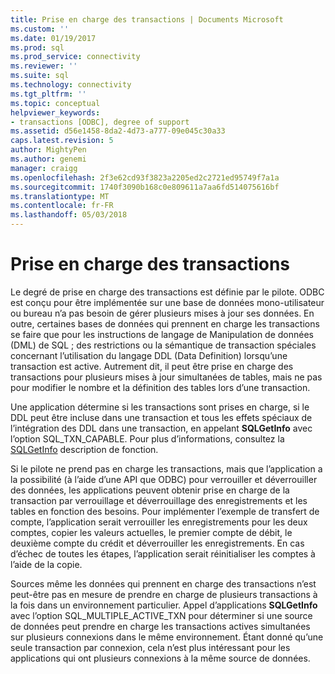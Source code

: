 ```yaml
---
title: Prise en charge des transactions | Documents Microsoft
ms.custom: ''
ms.date: 01/19/2017
ms.prod: sql
ms.prod_service: connectivity
ms.reviewer: ''
ms.suite: sql
ms.technology: connectivity
ms.tgt_pltfrm: ''
ms.topic: conceptual
helpviewer_keywords:
- transactions [ODBC], degree of support
ms.assetid: d56e1458-8da2-4d73-a777-09e045c30a33
caps.latest.revision: 5
author: MightyPen
ms.author: genemi
manager: craigg
ms.openlocfilehash: 2f3e62cd93f3823a2205ed2c2721ed95749f7a1a
ms.sourcegitcommit: 1740f3090b168c0e809611a7aa6fd514075616bf
ms.translationtype: MT
ms.contentlocale: fr-FR
ms.lasthandoff: 05/03/2018
---
```

# <a name="transaction-support"></a>Prise en charge des transactions
Le degré de prise en charge des transactions est définie par le pilote. ODBC est conçu pour être implémentée sur une base de données mono-utilisateur ou bureau n’a pas besoin de gérer plusieurs mises à jour ses données. En outre, certaines bases de données qui prennent en charge les transactions se faire que pour les instructions de langage de Manipulation de données (DML) de SQL ; des restrictions ou la sémantique de transaction spéciales concernant l’utilisation du langage DDL (Data Definition) lorsqu’une transaction est active. Autrement dit, il peut être prise en charge des transactions pour plusieurs mises à jour simultanées de tables, mais ne pas pour modifier le nombre et la définition des tables lors d’une transaction.  
  
 Une application détermine si les transactions sont prises en charge, si le DDL peut être incluse dans une transaction et tous les effets spéciaux de l’intégration des DDL dans une transaction, en appelant **SQLGetInfo** avec l’option SQL_TXN_CAPABLE. Pour plus d’informations, consultez la [SQLGetInfo](../../../odbc/reference/syntax/sqlgetinfo-function.md) description de fonction.  
  
 Si le pilote ne prend pas en charge les transactions, mais que l’application a la possibilité (à l’aide d’une API que ODBC) pour verrouiller et déverrouiller des données, les applications peuvent obtenir prise en charge de la transaction par verrouillage et déverrouillage des enregistrements et les tables en fonction des besoins. Pour implémenter l’exemple de transfert de compte, l’application serait verrouiller les enregistrements pour les deux comptes, copier les valeurs actuelles, le premier compte de débit, le deuxième compte du crédit et déverrouiller les enregistrements. En cas d’échec de toutes les étapes, l’application serait réinitialiser les comptes à l’aide de la copie.  
  
 Sources même les données qui prennent en charge des transactions n’est peut-être pas en mesure de prendre en charge de plusieurs transactions à la fois dans un environnement particulier. Appel d’applications **SQLGetInfo** avec l’option SQL_MULTIPLE_ACTIVE_TXN pour déterminer si une source de données peut prendre en charge les transactions actives simultanées sur plusieurs connexions dans le même environnement. Étant donné qu’une seule transaction par connexion, cela n’est plus intéressant pour les applications qui ont plusieurs connexions à la même source de données.

